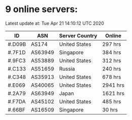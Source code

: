 # 9 online servers:

Latest update at: Tue Apr 21 14:10:12 UTC 2020

| ID | ASN | Server Country | Online |
| -- | --- | -------------- | ------ |
| #.D09B | AS174 | United States | 297 hrs |
| #.7F1D | AS63949 | Singapore | 384 hrs |
| #.9FC3 | AS53889 | United States | 312 hrs |
| #.C133 | AS51659 | Russia | 240 hrs |
| #.C348 | AS35913 | United States | 678 hrs |
| #.E069 | AS40065 | United States | 2941 hrs |
| #.2A79 | AS63949 | Japan | 1621 hrs |
| #.F7DA | AS45102 | United States | 485 hrs |
| #.66BF | AS16509 | Singapore | 30 hrs |

